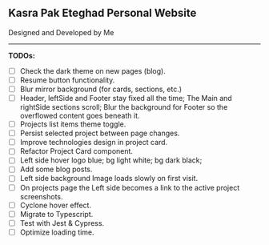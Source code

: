 ## Kasra Pak Eteghad Personal Website

Designed and Developed by Me

---

**TODOs:**

- [ ] Check the dark theme on new pages (blog).
- [ ] Resume button functionality.
- [ ] Blur mirror background (for cards, sections, etc.)
- [ ] Header, leftSide and Footer stay fixed all the time; The Main and rightSide sections scroll; Blur the background for Footer so the overflowed content goes beneath it.
- [ ] Projects list items theme toggle.
- [ ] Persist selected project between page changes.
- [ ] Improve technologies design in project card.
- [ ] Refactor Project Card component.
- [ ] Left side hover logo blue; bg light white; bg dark black;
- [ ] Add some blog posts.
- [ ] Left side background Image loads slowly on first visit.
- [ ] On projects page the Left side becomes a link to the active project screenshots.
- [ ] Cyclone hover effect.
- [ ] Migrate to Typescript.
- [ ] Test with Jest & Cypress.
- [ ] Optimize loading time.
